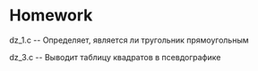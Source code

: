# Homework

dz_1.c -- Определяет, является ли тругольник прямоугольным

dz_3.c -- Выводит таблицу квадратов в псевдографике
